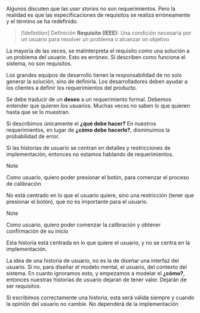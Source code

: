 Algunos discuten que las *user stories* no son requerimientos. Pero la realidad es que las especificaciones de requisitos se realiza erróneamente y el término se ha redefinido.

> [!definition] Definición
> **Requisito (IEEE):** Una condición necesaria por un usuario para resolver un problema o alcanzar un objetivo

La mayoría de las veces, se malinterpreta el requisito como una solución a un problema del usuario. Esto es erróneo. Si describen como funciona el sistema, no son requisitos.

Los grandes equipos de desarrollo tienen la responsabilidad de no solo generar la solución, sino de definirla. Los desarrolladores deben ayudar a los clientes a definir los requerimientos del producto.

Se debe traducir de un **deseo** a un requerimiento formal. Debemos entender que quieren los usuarios. Muchas veces no saben lo que quieren hasta que se lo muestran.

Si describimos únicamente el **¿qué debe hacer?** En nuestros requerimientos, en lugar de **¿cómo debe hacerlo?**, disminuimos la probabilidad de error.

Si las historias de usuario se centran en detalles y restricciones de implementación, entonces no estamos hablando de requerimientos.

> [!note]
> Como usuario, quiero poder presionar el botón, para comenzar el proceso de calibración

No está centrado en lo que el usuario quiere, sino una restricción (tener que presionar el botón), que no es importante para el usuario.

> [!note]
> Como usuario, quiero poder comenzar la calibración y obtener confirmación de su inicio

Esta historia está centrada en lo que quiere el usuario, y no se centra en la implementación.

La idea de una historia de usuario, no es la de diseñar una interfaz del usuario. Si no, para diseñar el modelo mental, el usuario, del contexto del sistema. En cuanto ignoramos esto, y empezamos a modelar el **¿cómo?**, entonces nuestras historias de usuario dejaran de tener valor. Dejarán de ser requisitos.

Si escribimos correctamente una historia, esta será válida siempre y cuando la opinión del usuario no cambie. No dependerá de la implementación
